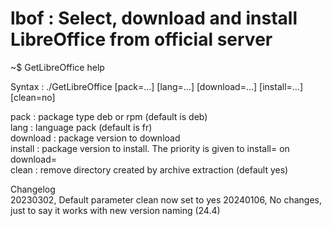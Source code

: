 # lbof : Select, download and install LibreOffice from official server 

~$ GetLibreOffice help

Syntax : ./GetLibreOffice [pack=...] [lang=...] [download=...] [install=...] [clean=no]

  pack     : package type deb or rpm (default is deb)</br>
  lang     : language pack           (default is fr)</br>
  download : package version to download</br>
  install  : package version to install. The priority is given to install= on download=</br>
  clean    : remove directory created by archive extraction (default yes)</br>

Changelog<br>
20230302, Default parameter clean now set to yes
20240106, No changes, just to say it works with new version naming (24.4)
